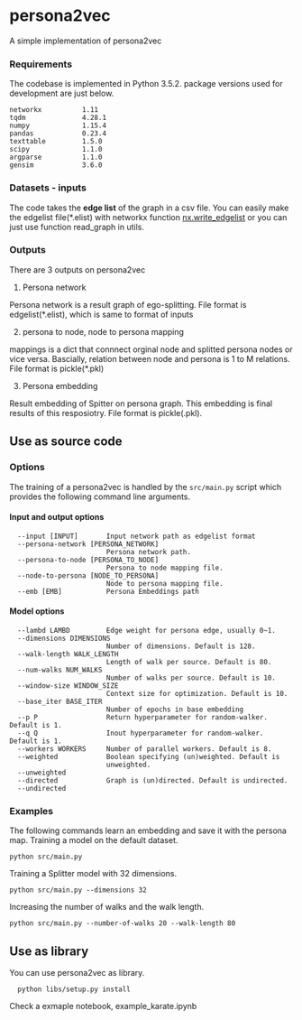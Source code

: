 # persona2vec
A simple implementation of persona2vec

### Requirements
The codebase is implemented in Python 3.5.2. package versions used for development are just below.
```
networkx          1.11
tqdm              4.28.1
numpy             1.15.4
pandas            0.23.4
texttable         1.5.0
scipy             1.1.0
argparse          1.1.0
gensim            3.6.0
```

### Datasets - inputs
The code takes the **edge list** of the graph in a csv file.
You can easily make the edgelist file(*.elist) with networkx function [nx.write_edgelist](https://networkx.github.io/documentation/networkx1.10/reference/generated/networkx.readwrite.edgelist.write_edgelist.html) 
or you can just use function read_graph in utils.

### Outputs
There are 3 outputs on persona2vec

1. Persona network

  Persona network is a result graph of ego-splitting. File format is edgelist(*.elist), which is same to format of inputs
  
2. persona to node, node to persona mapping

  mappings is a dict that connnect orginal node and splitted persona nodes or vice versa. Bascially, relation between node and persona is 1 to M relations. File format is pickle(*.pkl)
  
3. Persona embedding

  Result embedding of Spitter on persona graph. This embedding is final results of this resposiotry. File format is pickle(.pkl).

## Use as source code

### Options
The training of a persona2vec is handled by the `src/main.py` script which provides the following command line arguments.

#### Input and output options
   
```
  --input [INPUT]       Input network path as edgelist format
  --persona-network [PERSONA_NETWORK]
                        Persona network path.
  --persona-to-node [PERSONA_TO_NODE]
                        Persona to node mapping file.
  --node-to-persona [NODE_TO_PERSONA]
                        Node to persona mapping file.
  --emb [EMB]           Persona Embeddings path
```
#### Model options
```
  --lambd LAMBD         Edge weight for persona edge, usually 0~1.
  --dimensions DIMENSIONS
                        Number of dimensions. Default is 128.
  --walk-length WALK_LENGTH
                        Length of walk per source. Default is 80.
  --num-walks NUM_WALKS
                        Number of walks per source. Default is 10.
  --window-size WINDOW_SIZE
                        Context size for optimization. Default is 10.
  --base_iter BASE_ITER
                        Number of epochs in base embedding
  --p P                 Return hyperparameter for random-walker. Default is 1.
  --q Q                 Inout hyperparameter for random-walker. Default is 1.
  --workers WORKERS     Number of parallel workers. Default is 8.
  --weighted            Boolean specifying (un)weighted. Default is
                        unweighted.
  --unweighted
  --directed            Graph is (un)directed. Default is undirected.
  --undirected
```

### Examples
The following commands learn an embedding and save it with the persona map. Training a model on the default dataset.
```
python src/main.py
```

Training a Splitter model with 32 dimensions.
```
python src/main.py --dimensions 32
```
Increasing the number of walks and the walk length.
```
python src/main.py --number-of-walks 20 --walk-length 80
```

## Use as library
You can use persona2vec as library.
```
  python libs/setup.py install
```
Check a exmaple notebook, example_karate.ipynb

